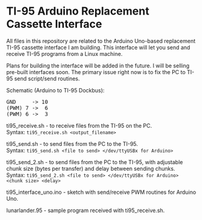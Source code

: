 # TI-95 Arduino Replacement Cassette Interface

All files in this repository are related to the Arduino Uno-based replacement TI-95 cassette interface I am building. This interface will let you send and receive TI-95 programs from a Linux machine.

Plans for building the interface will be added in the future. I will be selling pre-built interfaces soon. The primary issue right now is to fix the PC to TI-95 send script/send routines.

Schematic (Arduino to TI-95 Dockbus):  
<pre>
GND     -> 10  
(PWM) 7 ->  6  
(PWM) 6 ->  3  
</pre>

ti95_receive.sh - to receive files from the TI-95 on the PC.  
Syntax: `ti95_receive.sh <output_filename>` 

ti95_send.sh - to send files from the PC to the TI-95.  
Syntax: `ti95_send.sh <file to send> </dev/ttyUSBx for Arduino>` 

ti95_send_2.sh - to send files from the PC to the TI-95, with adjustable chunk size (bytes per transfer) and delay between sending chunks.  
Syntax: `ti95_send_2.sh <file to send> </dev/ttyUSBx for Arduino> <chunk size> <delay>`   
  
ti95_interface_uno.ino - sketch with send/receive PWM routines for Arduino Uno. 
  
lunarlander.95 - sample program received with ti95_receive.sh.  
